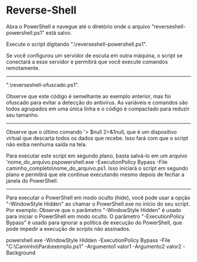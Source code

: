 # Reverse-Shell

Abra o PowerShell e navegue até o diretório onde o arquivo "reverseshell-powershell.ps1" está salvo.

Execute o script digitando ".\reverseshell-powershell.ps1".

Se você configurou um servidor de escuta em outra máquina, o script se conectará a esse servidor e permitirá que você execute comandos remotamente.

------------------------------------------------------------------------------------------------------------------------------------------------

".\reverseshell-ofuscado.ps1".

Observe que este código é semelhante ao exemplo anterior, mas foi ofuscado para evitar a detecção do antivírus. As variáveis e comandos são todos agrupados em uma única linha e o código é compactado para reduzir seu tamanho.

------------------------------------------------------------------------------------------------------------------------------------------------

Observe que o último comando '> $null 2>&1null, que é um dispositivo virtual que descarta todos os dados que recebe. Isso fará com que o script não exiba nenhuma saída na tela.

Para executar este script em segundo plano, basta salvá-lo em um arquivo 'nome_do_arquivo.pspowershell.exe -ExecutionPolicy Bypass -File caminho_completo\nome_do_arquivo.ps1. Isso iniciará o script em segundo plano e permitirá que ele continue executando mesmo depois de fechar a janela do PowerShell.

------------------------------------------------------------------------------------------------------------------------------------------------
Para executar o PowerShell em modo oculto (hide), você pode usar a opção "-WindowStyle Hidden" ao chamar o PowerShell.exe no início do seu script. Por exemplo:
Observe que o parâmetro "-WindowStyle Hidden" é usado para iniciar o PowerShell em modo oculto. O parâmetro "-ExecutionPolicy Bypass" é usado para ignorar a política de execução do PowerShell, que pode impedir a execução de scripts não assinados.

powershell.exe -WindowStyle Hidden -ExecutionPolicy Bypass -File "C:\Caminho\Para\exemplo.ps1" -Argumento1 valor1 -Argumento2 valor2 -Background
